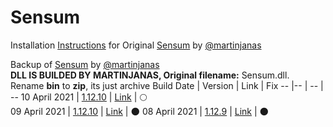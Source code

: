 # Sensum
Installation [Instructions](https://github.com/mniafi/sensum/blob/main/Instructions.md) for Original [Sensum](https://github.com/martinjanas/sensum) by [@martinjanas](https://github.com/martinjanas)

Backup of [Sensum](https://github.com/martinjanas/sensum) by [@martinjanas](https://github.com/martinjanas)<br/>
**DLL IS BUILDED BY MARTINJANAS, Original filename:** Sensum.dll.<br/>
Rename **bin** to **zip**, its just archive
Build Date | Version | Link | Fix
-- |-- | -- | --
10 April 2021 | [1.12.10](https://github.com/mniafi/sensum/commit/0eed4ca881b7a8989a076e2a3124040b6d2e94ad) | [Link](https://github.com/mniafi/sensum/tree/main/1-12-10-fix) | :full_moon:	
09 April 2021 | [1.12.10](https://github.com/mniafi/sensum/commit/732430b323c52e5f576ed4cef02c84335e37f92a) | [Link](https://github.com/mniafi/sensum/tree/main/1-12-10) | :new_moon:
08 April 2021 | [1.12.9](https://github.com/mniafi/sensum/commit/0f3cb0cc9bf702f063d44a5b83833a16e003d290) | [Link](https://github.com/mniafi/sensum/tree/main/1-12-9) | :new_moon:
